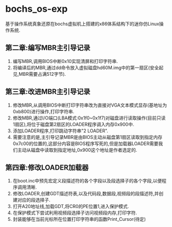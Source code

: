 # bochs_os-exp
基于操作系统真象还原在bochs虚拟机上搭建的x86体系结构下的迷你仿Linux操作系统.
## 第二章:编写MBR主引导记录
1. 编写MBR,调用BIOS中断0x10实现清屏和打印字符串.
2. 将编译后的MBR,通过dd命令放入虚拟磁盘hd60M.img中的第一扇区(安全起见,MBR需要占满512字节).
## 第三章:改进MBR主引导记录
1. 修改MBR,从调用BIOS中断打印字符串改为直接对VGA文本模式显存(基地址为0xb800)进行操作,打印字符串.
2. 修改MBR,通过I/O端口(LBA模式:0x1f0~0x1f7)对磁盘进行读取操作(目前只读1扇区),将位于磁盘第2扇区的LOADER程序调入内存0x900中.
3. 添加LOADER程序,打印跳动字符串"2 LOADER".
4. 需要注意的是,主引导记录MBR是由BIOS主动从磁盘第1扇区读取到指定内存0x7c00的位置的,这部分内容是BIOS程序写死的,但是加载器LOADER需要我们主动从磁盘中读取到指定地址,0x900这个地址是作者选定的.
## 第四章:修改LOADER加载器
1. 在boot.inc中预先宏定义段描述符的各个字段以及段选择子的各个字段,以便程序调用清晰.
2. 修改LOADER,创建GDT描述符表,以及代码段,数据段,视频段的段描述符,并创建对应的段选择子.
2. 打开A20地址线,加载GDT,将CR0的PE位置1,进入保护模式.
3. 在保护模式下尝试利用视频段选择子访问视频段内存,打印字符.
4. 封装能够在当前光标所在位置打印字符串的函数Print_Cursor(待定)
